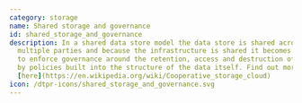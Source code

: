 ```yaml
---
category: storage
name: Shared storage and governance
id: shared_storage_and_governance
description: In a shared data store model the data store is shared across
  multiple parties and because the infrastructure is shared it becomes possible
  to enforce governance around the retention, access and destruction of the data
  by policies built into the structure of the data itself. Find out more
  [here](https://en.wikipedia.org/wiki/Cooperative_storage_cloud)
icon: /dtpr-icons/shared_storage_and_governance.svg
---
```

